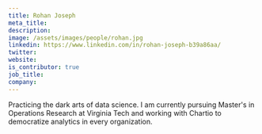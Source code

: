 ```yaml
---
title: Rohan Joseph
meta_title:
description: 
image: /assets/images/people/rohan.jpg
linkedin: https://www.linkedin.com/in/rohan-joseph-b39a86aa/
twitter:
website:
is_contributor: true
job_title:
company:
---
```

Practicing the dark arts of data science. I am currently pursuing Master's in Operations Research at Virginia Tech and working with Chartio to democratize analytics in every organization.
